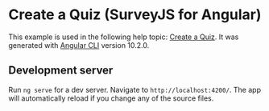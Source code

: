 # Create a Quiz (SurveyJS for Angular)

This example is used in the following help topic: [Create a Quiz](https://surveyjs.io/Documentation/Library?id=design-survey-create-a-quiz). It was generated with [Angular CLI](https://github.com/angular/angular-cli) version 10.2.0.

## Development server

Run `ng serve` for a dev server. Navigate to `http://localhost:4200/`. The app will automatically reload if you change any of the source files.